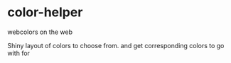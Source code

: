 color-helper
============

webcolors on the web

Shiny layout of colors to choose from.
and get corresponding colors to go with for

